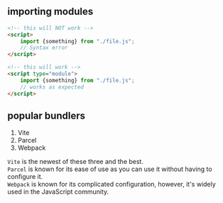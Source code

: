 ## importing modules

```html
<!-- this will NOT work -->
<script>
    import {something} from "./file.js";
    // Syntax error
</script>
```

```html
<!-- this will work -->
<script type="module">
    import {something} from "./file.js";
    // works as expected
</script>
```

## popular bundlers
1.  Vite
2.  Parcel
3.  Webpack

`Vite` is the newest of these three and the best.  
`Parcel` is known for its ease of use as you can use it without having to configure it.  
`Webpack` is known for its complicated configuration, however, it's widely used in the JavaScript community.